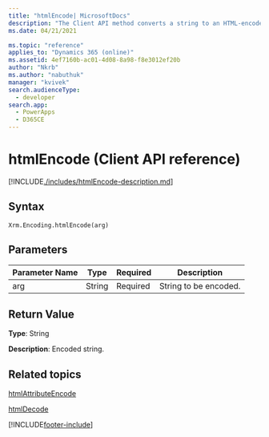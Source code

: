 ```yaml
---
title: "htmlEncode| MicrosoftDocs"
description: "The Client API method converts a string to an HTML-encoded string."
ms.date: 04/21/2021

ms.topic: "reference"
applies_to: "Dynamics 365 (online)"
ms.assetid: 4ef7160b-ac01-4d08-8a98-f8e3012ef20b
author: "Nkrb"
ms.author: "nabuthuk"
manager: "kvivek"
search.audienceType: 
  - developer
search.app: 
  - PowerApps
  - D365CE
---
```

# htmlEncode (Client API reference)



[!INCLUDE[./includes/htmlEncode-description.md](./includes/htmlEncode-description.md)] 

## Syntax

`Xrm.Encoding.htmlEncode(arg)`

## Parameters

|Parameter Name        | Type           | Required  |Description  |
| ------------- |-------------| -----|-----|
|arg        | String           | Required  |String to be encoded.  |


## Return Value

**Type**: String

**Description**: Encoded string.

## Related topics
[htmlAttributeEncode](htmlAttributeEncode.md)

[htmlDecode](htmlDecode.md)


[!INCLUDE[footer-include](../../../../../includes/footer-banner.md)]